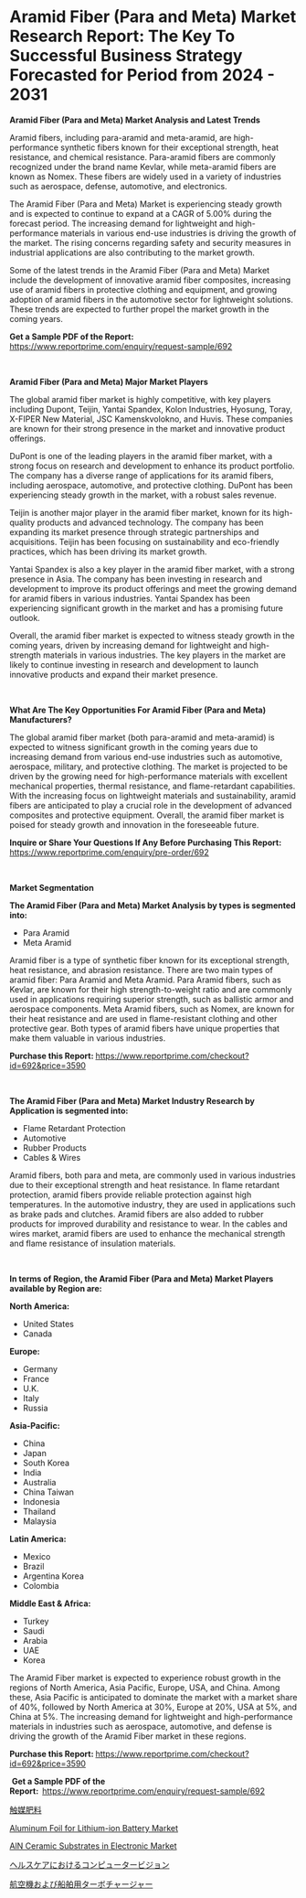 <p><h1>Aramid Fiber (Para and Meta) Market Research Report: The Key To Successful Business Strategy Forecasted for Period from 2024 - 2031</h1></p><p><strong>Aramid Fiber (Para and Meta) Market Analysis and Latest Trends</strong></p>
<p><p>Aramid fibers, including para-aramid and meta-aramid, are high-performance synthetic fibers known for their exceptional strength, heat resistance, and chemical resistance. Para-aramid fibers are commonly recognized under the brand name Kevlar, while meta-aramid fibers are known as Nomex. These fibers are widely used in a variety of industries such as aerospace, defense, automotive, and electronics.</p><p>The Aramid Fiber (Para and Meta) Market is experiencing steady growth and is expected to continue to expand at a CAGR of 5.00% during the forecast period. The increasing demand for lightweight and high-performance materials in various end-use industries is driving the growth of the market. The rising concerns regarding safety and security measures in industrial applications are also contributing to the market growth.</p><p>Some of the latest trends in the Aramid Fiber (Para and Meta) Market include the development of innovative aramid fiber composites, increasing use of aramid fibers in protective clothing and equipment, and growing adoption of aramid fibers in the automotive sector for lightweight solutions. These trends are expected to further propel the market growth in the coming years.</p></p>
<p><strong>Get a Sample PDF of the Report:&nbsp;</strong> <a href="https://www.reportprime.com/enquiry/request-sample/692">https://www.reportprime.com/enquiry/request-sample/692</a></p>
<p>&nbsp;</p>
<p><strong>Aramid Fiber (Para and Meta) Major Market Players</strong></p>
<p><p>The global aramid fiber market is highly competitive, with key players including Dupont, Teijin, Yantai Spandex, Kolon Industries, Hyosung, Toray, X-FIPER New Material, JSC Kamenskvolokno, and Huvis. These companies are known for their strong presence in the market and innovative product offerings.</p><p>DuPont is one of the leading players in the aramid fiber market, with a strong focus on research and development to enhance its product portfolio. The company has a diverse range of applications for its aramid fibers, including aerospace, automotive, and protective clothing. DuPont has been experiencing steady growth in the market, with a robust sales revenue.</p><p>Teijin is another major player in the aramid fiber market, known for its high-quality products and advanced technology. The company has been expanding its market presence through strategic partnerships and acquisitions. Teijin has been focusing on sustainability and eco-friendly practices, which has been driving its market growth.</p><p>Yantai Spandex is also a key player in the aramid fiber market, with a strong presence in Asia. The company has been investing in research and development to improve its product offerings and meet the growing demand for aramid fibers in various industries. Yantai Spandex has been experiencing significant growth in the market and has a promising future outlook.</p><p>Overall, the aramid fiber market is expected to witness steady growth in the coming years, driven by increasing demand for lightweight and high-strength materials in various industries. The key players in the market are likely to continue investing in research and development to launch innovative products and expand their market presence.</p></p>
<p>&nbsp;</p>
<p><strong>What Are The Key Opportunities For Aramid Fiber (Para and Meta) Manufacturers?</strong></p>
<p><p>The global aramid fiber market (both para-aramid and meta-aramid) is expected to witness significant growth in the coming years due to increasing demand from various end-use industries such as automotive, aerospace, military, and protective clothing. The market is projected to be driven by the growing need for high-performance materials with excellent mechanical properties, thermal resistance, and flame-retardant capabilities. With the increasing focus on lightweight materials and sustainability, aramid fibers are anticipated to play a crucial role in the development of advanced composites and protective equipment. Overall, the aramid fiber market is poised for steady growth and innovation in the foreseeable future.</p></p>
<p><strong>Inquire or Share Your Questions If Any Before Purchasing This Report:</strong> <a href="https://www.reportprime.com/enquiry/pre-order/692">https://www.reportprime.com/enquiry/pre-order/692</a></p>
<p>&nbsp;</p>
<p><strong>Market Segmentation</strong></p>
<p><strong>The Aramid Fiber (Para and Meta) Market Analysis by types is segmented into:</strong></p>
<p><ul><li>Para Aramid</li><li>Meta Aramid</li></ul></p>
<p><p>Aramid fiber is a type of synthetic fiber known for its exceptional strength, heat resistance, and abrasion resistance. There are two main types of aramid fiber: Para Aramid and Meta Aramid. Para Aramid fibers, such as Kevlar, are known for their high strength-to-weight ratio and are commonly used in applications requiring superior strength, such as ballistic armor and aerospace components. Meta Aramid fibers, such as Nomex, are known for their heat resistance and are used in flame-resistant clothing and other protective gear. Both types of aramid fibers have unique properties that make them valuable in various industries.</p></p>
<p><strong>Purchase this Report:&nbsp;</strong><a href="https://www.reportprime.com/checkout?id=692&price=3590">https://www.reportprime.com/checkout?id=692&price=3590</a></p>
<p>&nbsp;</p>
<p><strong>The Aramid Fiber (Para and Meta) Market Industry Research by Application is segmented into:</strong></p>
<p><ul><li>Flame Retardant Protection</li><li>Automotive</li><li>Rubber Products</li><li>Cables & Wires</li></ul></p>
<p><p>Aramid fibers, both para and meta, are commonly used in various industries due to their exceptional strength and heat resistance. In flame retardant protection, aramid fibers provide reliable protection against high temperatures. In the automotive industry, they are used in applications such as brake pads and clutches. Aramid fibers are also added to rubber products for improved durability and resistance to wear. In the cables and wires market, aramid fibers are used to enhance the mechanical strength and flame resistance of insulation materials.</p></p>
<p>&nbsp;</p>
<p><strong>In terms of Region, the Aramid Fiber (Para and Meta) Market Players available by Region are:</strong></p>
<p>
    <p> <strong> North America: </strong>
        <ul>
            <li>United States</li>
            <li>Canada</li>
        </ul>
        </p> 
    <p> <strong> Europe: </strong>
        <ul>
            <li>Germany</li>
            <li>France</li>
            <li>U.K.</li>
            <li>Italy</li>
            <li>Russia</li>
        </ul>
        </p> 
    <p> <strong> Asia-Pacific: </strong>
        <ul>
            <li>China</li>
            <li>Japan</li>
            <li>South Korea</li>
            <li>India</li>
            <li>Australia</li>
            <li>China Taiwan</li>
            <li>Indonesia</li>
            <li>Thailand</li>
            <li>Malaysia</li>
        </ul>
        </p> 
    <p> <strong> Latin America: </strong>
        <ul>
            <li>Mexico</li>
            <li>Brazil</li>
            <li>Argentina Korea</li>
            <li>Colombia</li>
        </ul>
        </p> 
    <p> <strong> Middle East & Africa: </strong>
        <ul>
            <li>Turkey</li>
            <li>Saudi</li>
            <li>Arabia</li>
            <li>UAE</li>
            <li>Korea</li>
        </ul>
    </p>
    </p>
<p><p>The Aramid Fiber market is expected to experience robust growth in the regions of North America, Asia Pacific, Europe, USA, and China. Among these, Asia Pacific is anticipated to dominate the market with a market share of 40%, followed by North America at 30%, Europe at 20%, USA at 5%, and China at 5%. The increasing demand for lightweight and high-performance materials in industries such as aerospace, automotive, and defense is driving the growth of the Aramid Fiber market in these regions.</p></p>
<p><strong>Purchase this Report: </strong><a href="https://www.reportprime.com/checkout?id=692&price=3590">https://www.reportprime.com/checkout?id=692&price=3590</a></p>
<p>&nbsp;<strong>Get a Sample PDF of the Report:&nbsp;&nbsp;</strong><a href="https://www.reportprime.com/enquiry/request-sample/692">https://www.reportprime.com/enquiry/request-sample/692</a></p>
<p><strong></strong></p>
<p><p><a href="https://medium.com/@terrelliemann565620/%E8%A7%A6%E5%AA%92%E8%82%A5%E6%96%99%E5%B8%82%E5%A0%B4%E8%A6%8F%E6%A8%A1-%E5%B8%82%E5%A0%B4%E5%B1%95%E6%9C%9B%E3%81%A8%E5%B8%82%E5%A0%B4%E4%BA%88%E6%B8%AC-2024%E5%B9%B4%E3%81%8B%E3%82%892031%E5%B9%B4%E3%81%BE%E3%81%A7-fceac57142a6">触媒肥料</a></p><p><a href="https://github.com/lataunyatinikmelvin59ilbd0dv/Market-Research-Report-List-1/blob/main/aluminum-foil-for-lithium-ion-battery-market.md">Aluminum Foil for Lithium-ion Battery Market</a></p><p><a href="https://github.com/pgtimber/Market-Research-Report-List-1/blob/main/aln-ceramic-substrates-in-electronic-market.md">AlN Ceramic Substrates in Electronic Market</a></p><p><a href="https://medium.com/@jodyomenick9056/%E3%83%98%E3%83%AB%E3%82%B9%E3%82%B1%E3%82%A2%E5%B8%82%E5%A0%B4%E3%81%AB%E3%81%8A%E3%81%91%E3%82%8B%E3%82%B3%E3%83%B3%E3%83%94%E3%83%A5%E3%83%BC%E3%82%BF%E3%83%93%E3%82%B8%E3%83%A7%E3%83%B3-%E5%B8%82%E5%A0%B4%E3%82%B7%E3%82%A7%E3%82%A2-%E5%B8%82%E5%A0%B4%E3%83%88%E3%83%AC%E3%83%B3%E3%83%89-%E5%B0%86%E6%9D%A5%E3%81%AE%E6%88%90%E9%95%B7%E3%81%AE%E6%8E%A2%E6%B1%82-3593fb4548c9">ヘルスケアにおけるコンピュータービジョン</a></p><p><a href="https://medium.com/@a.d.michael1/%E8%88%AA%E7%A9%BA%E6%A9%9F%E3%81%8A%E3%82%88%E3%81%B3%E8%88%B9%E8%88%B6%E7%94%A8%E3%82%BF%E3%83%BC%E3%83%9C%E3%83%81%E3%83%A3%E3%83%BC%E3%82%B8%E3%83%A3%E3%83%BC%E5%B8%82%E5%A0%B4-2031%E5%B9%B4%E3%81%BE%E3%81%A7%E3%81%AE%E3%83%88%E3%83%AC%E3%83%B3%E3%83%89-%E4%BA%88%E6%B8%AC-%E7%AB%B6%E4%BA%89%E5%88%86%E6%9E%90-1fc0c6bd2593">航空機および船舶用ターボチャージャー</a></p></p>